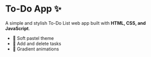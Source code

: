 # To-Do App ✨

A simple and stylish To-Do List web app built with **HTML, CSS, and JavaScript**.  
- 🎨 Soft pastel theme  
- 📝 Add and delete tasks  
- 🌈 Gradient animations  
